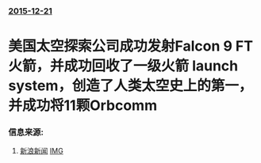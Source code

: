### [2015-12-21](/news/2015/12/21/index.md)

##### 
#  美国太空探索公司成功发射Falcon 9 FT火箭，并成功回收了一级火箭 launch system，创造了人类太空史上的第一，并成功将11颗Orbcomm 




### 信息来源:

1. [新浪新闻](http://news.sina.com.cn/o/2015-12-22/doc-ifxmszek7590329.shtml) [IMG](http://n.sinaimg.cn/translate/20151222/RL-W-fxmttms6413496.jpg)
